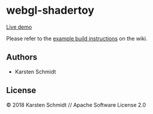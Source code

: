 # webgl-shadertoy

[Live demo](http://demo.thi.ng/umbrella/webgl-shadertoy/)

Please refer to the [example build instructions](https://github.com/thi-ng/umbrella/wiki/Example-build-instructions) on the wiki.

## Authors

- Karsten Schmidt

## License

&copy; 2018 Karsten Schmidt // Apache Software License 2.0
